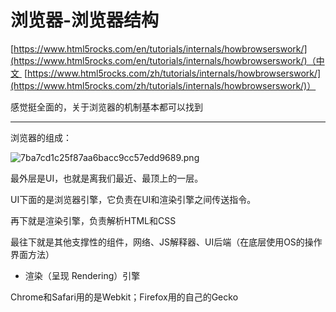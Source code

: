 # 浏览器-浏览器结构

[https://www.html5rocks.com/en/tutorials/internals/howbrowserswork/](https://www.html5rocks.com/en/tutorials/internals/howbrowserswork/)（中文  [https://www.html5rocks.com/zh/tutorials/internals/howbrowserswork/](https://www.html5rocks.com/zh/tutorials/internals/howbrowserswork/)）

感觉挺全面的，关于浏览器的机制基本都可以找到

---

浏览器的组成：

![7ba7cd1c25f87aa6bacc9cc57edd9689.png](https://www.html5rocks.com/zh/tutorials/internals/howbrowserswork/layers.png) 

最外层是UI，也就是离我们最近、最顶上的一层。

UI下面的是浏览器引擎，它负责在UI和渲染引擎之间传送指令。

再下就是渲染引擎，负责解析HTML和CSS

最往下就是其他支撑性的组件，网络、JS解释器、UI后端（在底层使用OS的操作界面方法）

* 渲染（呈现 Rendering）引擎

Chrome和Safari用的是Webkit；Firefox用的自己的Gecko